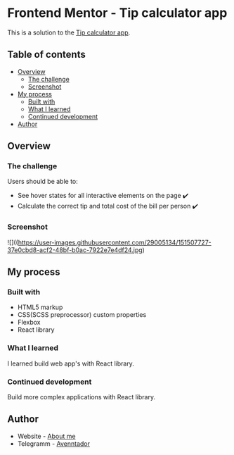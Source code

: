 # Frontend Mentor - Tip calculator app

This is a solution to the [Tip calculator app](https://www.frontendmentor.io/challenges/tip-calculator-app-ugJNGbJUX).

## Table of contents

- [Overview](#overview)
  - [The challenge](#the-challenge)
  - [Screenshot](#screenshot)
- [My process](#my-process)
  - [Built with](#built-with)
  - [What I learned](#what-i-learned)
  - [Continued development](#continued-development)
- [Author](#author)

## Overview

### The challenge

Users should be able to:

- See hover states for all interactive elements on the page :heavy_check_mark:
- Calculate the correct tip and total cost of the bill per person :heavy_check_mark:

### Screenshot

![]((https://user-images.githubusercontent.com/29005134/151507727-37e0cbd8-acf2-48bf-b0ac-7922e7e4df24.jpg)

## My process

### Built with

- HTML5 markup
- CSS(SCSS preprocessor) custom properties
- Flexbox
- React library

### What I learned

I learned build web app's with React library.

### Continued development

Build more complex applications with React library.

## Author

- Website - [About me](https://bgf-cv.ru/)
- Telegramm - [Avenntador](https://t.me/avenntador)
